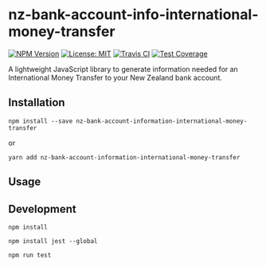 # nz-bank-account-info-international-money-transfer

[![NPM Version][npm-image]][npm-url]
[![License: MIT][license-image]][license-url]
[![Travis CI][travis-image]][travis-url]
[![Test Coverage][coveralls-image]][coveralls-url]

A lightweight JavaScript library to generate information needed for an International Money Transfer to your New Zealand bank account.

## Installation

```
npm install --save nz-bank-account-information-international-money-transfer
```

or

```
yarn add nz-bank-account-information-international-money-transfer
```

## Usage

## Development

`npm install`

`npm install jest --global`

`npm run test`

[npm-image]: https://img.shields.io/npm/v/nz-bank-account-info-international-money-transfer.svg
[npm-url]: https://www.npmjs.com/package/nz-bank-account-info-international-money-transfer
[license-image]: https://img.shields.io/badge/License-MIT-green.svg
[license-url]: https://opensource.org/licenses/MIT
[travis-image]: https://img.shields.io/travis/chris-pilcher/nz-bank-account-info-international-money-transfer/master.svg
[travis-url]: https://travis-ci.org/chris-pilcher/nz-bank-account-info-international-money-transfer
[coveralls-image]: https://img.shields.io/coveralls/chris-pilcher/nz-bank-account-info-international-money-transfer/master.svg
[coveralls-url]: https://coveralls.io/r/chris-pilcher/nz-bank-account-info-international-money-transfer?branch=master